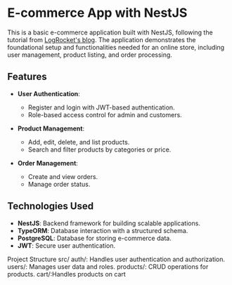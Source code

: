 # E-commerce App with NestJS

This is a basic e-commerce application built with NestJS, following the tutorial from [LogRocket's blog](https://blog.logrocket.com/how-build-ecommerce-app-nestjs/). The application demonstrates the foundational setup and functionalities needed for an online store, including user management, product listing, and order processing.

## Features

- **User Authentication**:

  - Register and login with JWT-based authentication.
  - Role-based access control for admin and customers.

- **Product Management**:

  - Add, edit, delete, and list products.
  - Search and filter products by categories or price.

- **Order Management**:
  - Create and view orders.
  - Manage order status.

## Technologies Used

- **NestJS**: Backend framework for building scalable applications.
- **TypeORM**: Database interaction with a structured schema.
- **PostgreSQL**: Database for storing e-commerce data.
- **JWT**: Secure user authentication.

Project Structure
src/
auth/: Handles user authentication and authorization.
users/: Manages user data and roles.
products/: CRUD operations for products.
cart/:Handles products on cart
